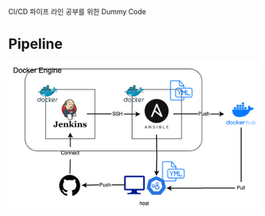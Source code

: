 CI/CD 파이프 라인 공부를 위한 Dummy Code

# Pipeline

![Jenkins-Ansible-K8s.drawio.png](Jenkins-Ansible-K8s.drawio.png)
